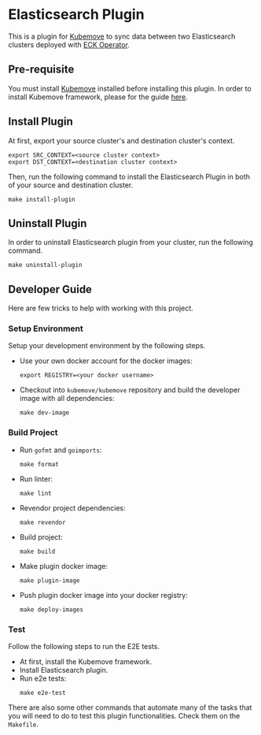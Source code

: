 # Elasticsearch Plugin

This is a plugin for [Kubemove](https://github.com/kubemove/kubemove) to sync data between two Elasticsearch clusters deployed with [ECK Operator](https://github.com/elastic/cloud-on-k8s).

## Pre-requisite

You must install [Kubemove](https://github.com/kubemove/kubemove) installed before installing this plugin.  In order to install Kubemove framework, please for the guide [here](https://github.com/kubemove/kubemove#deploy-kubemove).

## Install Plugin

At first, export your source cluster's and destination cluster's context.

```console
export SRC_CONTEXT=<source cluster context>
export DST_CONTEXT=<destination cluster context>
```

Then, run the following command to install the Elasticsearch Plugin in both of your source and destination cluster.

```console
make install-plugin
```

## Uninstall Plugin

In order to uninstall Elasticsearch plugin from your cluster, run the following command.

```console
make uninstall-plugin
```

## Developer Guide

Here are few tricks to help with working with this project.

### Setup Environment

Setup your development environment by the following steps.

- Use your own docker account for the docker images:
    ```console
    export REGISTRY=<your docker username>
    ```

- Checkout into `kubemove/kubemove` repository and build the developer image with all dependencies:
    ```console
    make dev-image
    ```

### Build Project

- Run `gofmt` and `goimports`:
    ```console
    make format
    ```

- Run linter:
    ```console
    make lint
    ```

- Revendor project dependencies:
    ```console
    make revendor
    ```

- Build project:
    ```console
    make build
    ```

- Make plugin docker image:
    ```console
    make plugin-image
    ```
- Push plugin docker image into your docker registry:
    ```console
    make deploy-images
    ```


### Test

Follow the following steps to run the E2E tests.

- At first, install the Kubemove framework.
- Install Elasticsearch plugin.
- Run e2e tests:
    ```console
    make e2e-test
    ```

There are also some other commands that automate many of the tasks that you  will need to do to test this plugin functionalities.
Check them on the `Makefile`.
